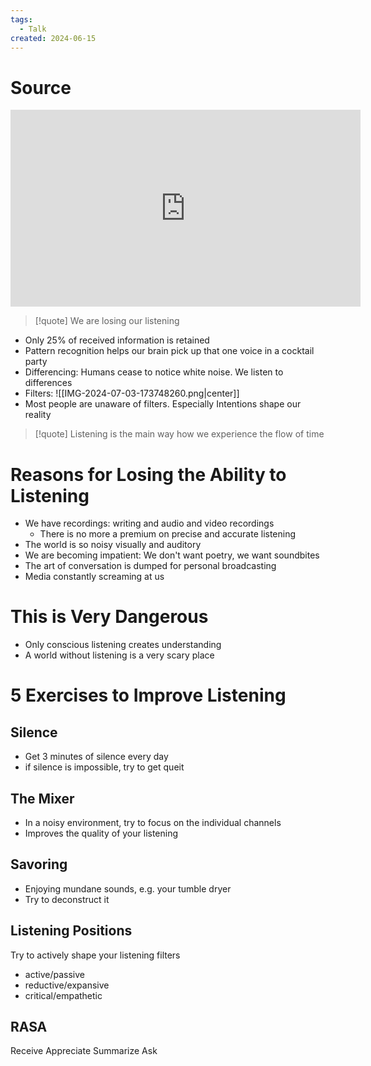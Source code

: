 ```yaml
---
tags:
  - Talk
created: 2024-06-15
---
```

# Source

<iframe width="560" height="315" src="https://www.youtube.com/embed/cSohjlYQI2A?si=hFqQjyoVASEHVpAy" title="YouTube video player" frameborder="0" allow="accelerometer; autoplay; clipboard-write; encrypted-media; gyroscope; picture-in-picture; web-share" referrerpolicy="strict-origin-when-cross-origin" allowfullscreen></iframe>

> [!quote] We are losing our listening

- Only 25% of received information is retained
- Pattern recognition helps our brain pick up that one voice in a cocktail party
- Differencing: Humans cease to notice white noise. We listen to differences
- Filters:
![[IMG-2024-07-03-173748260.png|center]]
- Most people are unaware of filters. Especially Intentions shape our reality

> [!quote] Listening is the main way how we experience the flow of time

# Reasons for Losing the Ability to Listening

- We have recordings: writing and audio and video recordings
	- There is no more a premium on precise and accurate listening
- The world is so noisy visually and auditory
- We are becoming impatient: We don't want poetry, we want soundbites
- The art of conversation is dumped for personal broadcasting
- Media constantly screaming at us

# This is Very Dangerous

- Only conscious listening creates understanding
- A world without listening is a very scary place

# 5 Exercises to Improve Listening

## Silence

- Get 3 minutes of silence every day
- if silence is impossible, try to get queit

## The Mixer

- In a noisy environment, try to focus on the individual channels
- Improves the quality of your listening

## Savoring

- Enjoying mundane sounds, e.g. your tumble dryer
- Try to deconstruct it

## Listening Positions

Try to actively shape your listening filters
- active/passive
- reductive/expansive
- critical/empathetic

## RASA

Receive
Appreciate
Summarize
Ask
